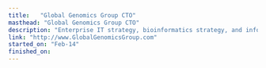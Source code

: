 ```yaml
---
title:   "Global Genomics Group CTO"
masthead: "Global Genomics Group CTO"
description: "Enterprise IT strategy, bioinformatics strategy, and information management implementation for this research-oriented, discovery-based, life sciences company. Responsible for data storage, data movement, bioinformatics and digital chemistry analysis pipelines, and data security."
link: "http://www.GlobalGenomicsGroup.com" 
started_on: "Feb-14"
finished_on: 
---
```


